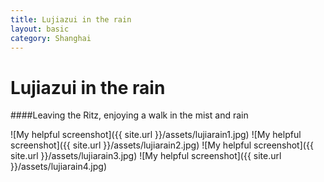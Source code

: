 ```yaml
---
title: Lujiazui in the rain
layout: basic
category: Shanghai
---
```



 Lujiazui in the rain
=====================

####Leaving the Ritz, enjoying  a walk in the mist and rain

![My helpful screenshot]({{ site.url }}/assets/lujiarain1.jpg)
![My helpful screenshot]({{ site.url }}/assets/lujiarain2.jpg)
![My helpful screenshot]({{ site.url }}/assets/lujiarain3.jpg)
![My helpful screenshot]({{ site.url }}/assets/lujiarain4.jpg)



